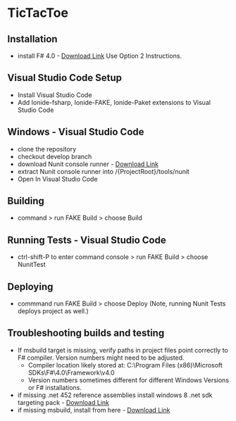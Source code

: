 # TicTacToe

## Installation 
- install F# 4.0 - [Download Link](http://fsharp.org/use/windows/) Use Option 2 Instructions.

## Visual Studio Code Setup
- Install Visual Studio Code
- Add Ionide-fsharp, Ionide-FAKE, Ionide-Paket extensions to Visual Studio Code

## Windows - Visual Studio Code
- clone the repository
- checkout develop branch
- download Nunit console runner - [Download Link](https://github.com/nunit/nunit-console/releases/tag/3.6)
- extract Nunit console runner into /{ProjectRoot}/tools/nunit
- Open In Visual Studio Code

## Building
- command > run FAKE Build > choose Build

## Running Tests - Visual Studio Code
- ctrl-shift-P to enter command console > run FAKE Build > choose NunitTest

## Deploying
- commmand run FAKE Build > choose Deploy (Note, running Nunit Tests deploys project as well.)

## Troubleshooting builds and testing
- If msbuild target is missing, verify paths in project files point correctly to F# compiler. Version numbers might need to be adjusted. 
    - Compiler location likely stored at: C:\Program Files (x86)\Microsoft SDKs\F#\4.0\Framework\v4.0
    - Version numbers sometimes different for different Windows Versions or F# installations.
- if missing .net 452 reference assemblies install windows 8 .net sdk targeting pack - [Download Link](https://www.microsoft.com/en-us/download/confirmation.aspx?id=42637)
- if missing msbuild, install from here - [Download Link](https://www.microsoft.com/en-us/download/details.aspx?id=48159)